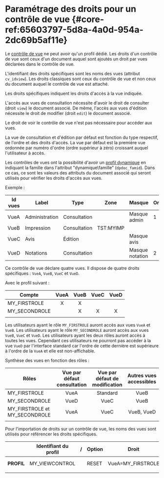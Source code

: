 # Paramétrage des droits pour un contrôle de vue {#core-ref:65603797-5d8a-4a0d-954a-2dc69b5af11e}

Le [contrôle de vue][cvdoc] ne peut avoir qu'un profil dédié. Les droits d'un
contrôle de vue sont ceux d'un document auquel sont ajoutés un droit par vues
déclarées dans le contrôle de vue.

L'identifiant des droits spécifiques sont les noms des vues (attribut
`cv_idview`). Les droits classiques sont ceux du contrôle de vue et non ceux du
document auquel le contrôle de vue est attaché.

Les droits spécifiques indiquent les droits d'accès à la vue indiquée.

L'accès aux vues de consultation nécessite d'avoir le droit de consulter (droit
`view`) le document associé. De même, l'accès aux vues d'édition nécessite le
droit de modifier (droit `edit`) le document associé.

Le droit de voir le contrôle de vue n'est pas nécessaire pour accéder aux vues.

La vue de consultation et d'édition par défaut est fonction du type respectif,
de l'ordre et des droits d'accès. La vue par défaut est la première vue ordonnée
par numéro d'ordre (ordre supérieur à zéro) croissant auquel l'utilisateur à
accès.

Les contrôles de vues ont la possibilité d'avoir un [profil dynamique][dynprof]
en indiquant la famille dans l'attribut "dynamique\famille" (`dpdoc_famid`).
Dans ce cas, ce sont les valeurs des attributs du document associé qui seront
utilisés pour vérifier les droits d'accès aux vues.

Exemple :

| Id vues |     Label      |     Type     |    Zone   |      Masque     | Ordre | Affichable |
| ------- | -------------- | ------------ | --------- | --------------- | ----- | ---------- |
| VueA    | Administration | Consultation |           | Masque admin    |     1 | non        |
| VueB    | Impression     | Consultation | TST:MYIMP |                 |       | oui        |
| VueC    | Avis           | Édition      |           | Masque avis     |       | non        |
| VueD    | Notations      | Consultation |           | Masque notation |     2 | non        |

Ce contrôle de vue déclare quatre vues. Il dispose de quatre droits spécifiques :
 `VueA`, `VueB`, `VueC` et `VueD`.

Avec le profil suivant :

|     Compte    |               VueA              |               VueB              |               VueC              |               VueD              |
| ------------- | :-----------------------------: | :-----------------------------: | :-----------------------------: | :-----------------------------: |
| MY_FIRSTROLE  | <span class="aclgreen">X</span> | <span class="aclgreen">X</span> |                                 |                                 |
| MY_SECONDROLE |                                 | <span class="aclgreen">X</span> | <span class="aclgreen">X</span> | <span class="aclgreen">X</span> |
|               |                                 |                                 |                                 |                                 |

Les utilisateurs ayant le rôle `MY_FIRSTROLE` auront accès aux vues `VueA` et
`VueB`. Les utilisateurs ayant le rôle `MY_SECONDROLE` auront accès aux vues
`VueB`, `VueC` et `VueD`. Les utilisateurs ayant les deux rôles auront accès à
toutes les vues. Cependant ces utilisateurs ne pourront pas accéder à la vue
`VueD` par l'interface standard car l'ordre de cette dernière est supérieure à
l'ordre de la `VueA` et elle est non-affichable.

Synthèse des vues en fonction des rôles :

|             Rôles             | Vue par défaut consultation | Vue par défaut de modification | Autres vues accessibles |
| ----------------------------- | :-------------------------: | :----------------------------: | :---------------------: |
| MY_FIRSTROLE                  |             VueA            |            Standard            |           VueB          |
| MY_SECONDROLE                 |             VueD            |              VueC              |           VueB          |
| MY_FIRSTROLE et MY_SECONDROLE |             VueA            |              VueC              |        VueB, VueD       |
|                               |                             |                                |                         |


Pour l'importation de droits sur un contrôle de vue, les noms des vues sont
utilisés pour référencer les droits spécifiques.


|            | Identifiant du profil |  /  | Option |       Droit       |              Droit               |       Droit        |       Droit        |
| ---------- | --------------------- | --- | ------ | ----------------- | -------------------------------- | ------------------ | ------------------ |
| __PROFIL__ | MY_VIEWCONTROL        |     | RESET  | VueA=MY_FIRSTROLE | VueB=MY_FIRSTROLE, MY_SECONDROLE | VueC=MY_SECONDROLE | VueD=MY_SECONDROLE |
|            |                       |     |        |                   |                                  |                    |                    |




<!-- links -->
[cvdoc]:            #core-ref:017f061a-7c12-42f8-aa9b-276cf706e7e0
[dynprof]:          #core-ref:bc24834a-b380-4681-ae94-08b93076a7e8 